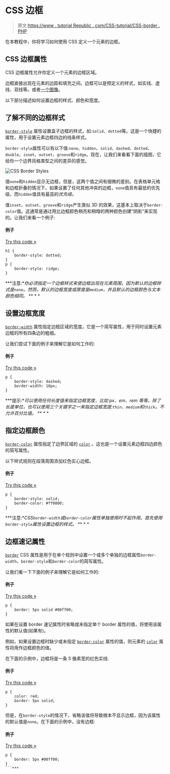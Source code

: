 # CSS 边框

> 原文:[https://www . tutorial Republic . com/CSS-tutorial/CSS-border . PHP](https://www.tutorialrepublic.com/css-tutorial/css-border.php)

在本教程中，你将学习如何使用 CSS 定义一个元素的边框。

## CSS 边框属性

CSS 边框属性允许你定义一个元素的边框区域。

边框直接出现在元素的边距和填充之间。边框可以是预定义的样式，如实线、虚线、双线等。或者[一个图像](css3-border.php)。

以下部分描述如何设置边框的样式、颜色和宽度。

## 了解不同的边框样式

[`border-style`](../css-reference/css-border-style-property.php) 属性设置盒子边框的样式，如:`solid`、`dotted`等。这是一个快捷的属性，用于设置元素边框四边的线条样式。

`border-style`属性可以有以下值:`none`、`hidden`、`solid`、`dashed`、`dotted`、`double`、`inset`、`outset`、`groove`和`ridge`。现在，让我们来看看下面的插图，它给你一个边界风格类型之间的差异的感觉。

![CSS Border Styles](../Images/b2b31ecd8dddc7c7c2bb3193108fde15.png)

值`none`和`hidden`显示无边框，但是，这两个值之间有细微的差别。在表格单元格和边框折叠的情况下，如果设置了任何其他冲突的边框，`none`值具有最低的优先级，而`hidden`值具有最高的*优先级。*

值`inset`、`outset`、`groove`和`ridge`产生类似 3D 的效果，这基本上取决于`border-color`值。这通常是通过用比边框颜色稍亮和稍暗的两种颜色创建“阴影”来实现的。让我们来看一个例子:

#### 例子

[Try this code »](../codelab.php?topic=css&file=border-style-property "Try this code using online Editor")

```
h1 {
    border-style: dotted;
}
p {
    border-style: ridge;
}
```

 ***注意:**你必须指定一个边框样式来使边框出现在元素周围，因为默认的边框样式是`none`。然而，默认的边框宽度或厚度是`medium`，并且默认的边框颜色与文本颜色相同。*  ** * *

## 设置边框宽度

[`border-width`](../css-reference/css-border-width-property.php) 属性指定边框区域的宽度。它是一个简写属性，用于同时设置元素边框的所有四条边的粗细。

让我们尝试下面的例子来理解它是如何工作的:

#### 例子

[Try this code »](../codelab.php?topic=css&file=border-width-property "Try this code using online Editor")

```
p {
    border-style: dashed;
    border-width: 10px;
}
```

 ***提示:**可以使用任何长度值来指定边框宽度，比如 px、em、rem 等等。除了长度单位，也可以使用三个关键字之一来指定边框宽度:`thin`、`medium`和`thick`。不允许百分比值。*  ** * *

## 指定边框颜色

[`border-color`](../css-reference/css-border-color-property.php) 属性指定了边界区域的 [`color`](../css-reference/css-color-property.php) 。这也是一个设置元素边框四边颜色的简写属性。

以下样式规则在段落周围添加红色实心边框。

#### 例子

[Try this code »](../codelab.php?topic=css&file=border-color-property "Try this code using online Editor")

```
p {
    border-style: solid;
    border-color: #ff0000;
}
```

 ***注意:**CSS`border-width`或`border-color`属性单独使用时不起作用。首先使用`border-style`属性设置边框的样式。*  ** * *

## 边框速记属性

[`border`](../css-reference/css-border-property.php) CSS 属性是用于在单个规则中设置一个或多个单独的边框属性`border-width`、`border-style`和`border-color`的简写属性。

让我们看一下下面的例子来理解它是如何工作的:

#### 例子

[Try this code »](../codelab.php?topic=css&file=border-shorthand-property-01 "Try this code using online Editor")

```
p {
    border: 5px solid #00ff00;
}
```

如果在设置 border 速记属性时省略或未指定单个 border 属性的值，将使用该属性的默认值(如果有)。

例如，如果设置边框时缺少或未指定 [`border-color`](../css-reference/css-border-color-property.php) 属性的值，则元素的 [`color`](css-color.php) 属性将用作边框颜色的值。

在下面的示例中，边框将是一条 5 像素宽的红色实线:

#### 例子

[Try this code »](../codelab.php?topic=css&file=border-shorthand-property-02 "Try this code using online Editor")

```
p {
    color: red;
    border: 5px solid;
}
```

但是，在`border-style`的情况下，省略该值将导致根本不显示边框，因为该属性的默认值是`none`。在下面的示例中，没有边框:

#### 例子

[Try this code »](../codelab.php?topic=css&file=border-shorthand-property-03 "Try this code using online Editor")

```
p {
    border: 5px #00ff00;
}
```***